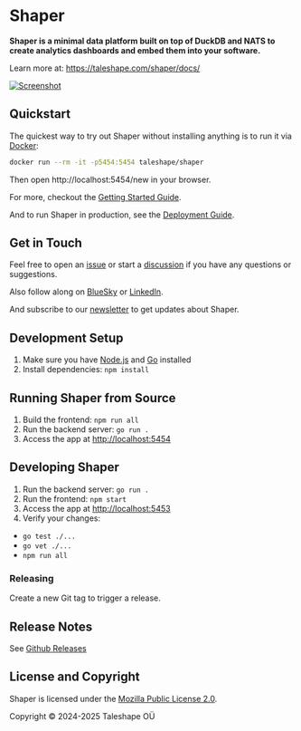 # Shaper

**Shaper is a minimal data platform built on top of DuckDB and NATS to create analytics dashboards and embed them into your software.**

Learn more at: https://taleshape.com/shaper/docs/

[
![Screenshot](https://taleshape.com/_astro/session_dashboard.DjtFqCnO_Z15ug1D.webp)
](https://taleshape.com/shaper/docs/)


## Quickstart

The quickest way to try out Shaper without installing anything is to run it via [Docker](https://www.docker.com/):
```sh
docker run --rm -it -p5454:5454 taleshape/shaper
```
Then open http://localhost:5454/new in your browser.

For more, checkout the [Getting Started Guide](https://taleshape.com/shaper/docs/getting-started/).

And to run Shaper in production, see the [Deployment Guide](https://taleshape.com/shaper/docs/deploy-to-production/).


## Get in Touch

Feel free to open an [issue](https://github.com/taleshape-com/shaper/issues) or start a [discussion](https://github.com/taleshape-com/shaper/discussions) if you have any questions or suggestions.

Also follow along on [BlueSky](https://bsky.app/profile/taleshape.bsky.social) or [LinkedIn](https://www.linkedin.com/company/taleshape/).

And subscribe to our [newsletter](https://taleshape.com/newsletter) to get updates about Shaper.


## Development Setup

1. Make sure you have [Node.js](https://nodejs.org/en/download/) and [Go](https://go.dev/doc/install) installed
2. Install dependencies: `npm install`

## Running Shaper from Source

1. Build the frontend: `npm run all`
2. Run the backend server: `go run .`
3. Access the app at [http://localhost:5454](http://localhost:5454)


## Developing Shaper

1. Run the backend server: `go run .`
2. Run the frontend: `npm start`
3. Access the app at [http://localhost:5453](http://localhost:5453)
4. Verify your changes:
  - `go test ./...`
  - `go vet ./...`
  - `npm run all`


### Releasing

Create a new Git tag to trigger a release.


## Release Notes

See [Github Releases](https://github.com/taleshape-com/shaper/releases)


## License and Copyright

Shaper is licensed under the [Mozilla Public License 2.0](https://github.com/taleshape-com/shaper/blob/main/LICENSE).

Copyright © 2024-2025 Taleshape OÜ
